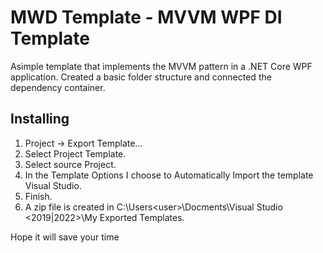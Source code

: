 # MWD Template - MVVM WPF DI Template

Asimple template that implements the MVVM pattern in a .NET Core WPF application. Created a basic folder structure and connected the dependency container.

## Installing
1. Project -> Export Template…
1. Select Project Template.
2. Select source Project.
3. In the Template Options I choose to Automatically Import the template Visual Studio.
4. Finish.
5. A zip file is created in C:\Users\<user>\Docments\Visual Studio <2019|2022>\My Exported Templates.

Hope it will save your time